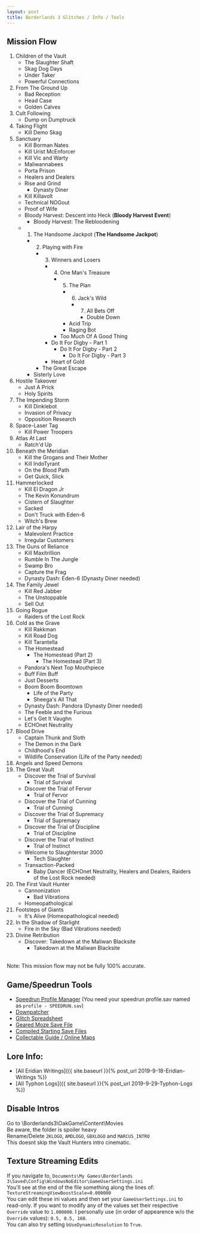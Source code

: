 ```yaml
---
layout: post
title: Borderlands 3 Glitches / Info / Tools
---
```


## Mission Flow
1. Children of the Vault
    * The Slaughter Shaft
    * Skag Dog Days
    * Under Taker
    * Powerful Connections
2. From The Ground Up
    * Bad Reception
    * Head Case
    * Golden Calves
3. Cult Following
    * Dump on Dumptruck
4. Taking Flight
    * Kill Demo Skag
5. Sanctuary
    * Kill Borman Nates
    * Kill Urist McEnforcer
    * Kill Vic and Warty
    * Maliwannabees
    * Porta Prison
    * Healers and Dealers
    * Rise and Grind
        - Dynasty Diner
    * Kill Killavolt
    * Technical NOGout
    * Proof of Wife
    * Bloody Harvest: Descent into Heck (**Bloody Harvest Event**)
        - Bloody Harvest: The Rebloodening
    * 1. The Handsome Jackpot (**The Handsome Jackpot**)
        - 2. Playing with Fire
            * 3. Winners and Losers
                - 4. One Man's Treasure
                    * 5. The Plan
                        - 6. Jack's Wild
                            * 7. All Bets Off
                                - Double Down
                        * Acid Trip
                        * Raging Bot
                    * Too Much Of A Good Thing
                - Do It For Digby - Part 1
                    * Do It For Digby - Part 2
                        - Do It For Digby - Part 3
                - Heart of Gold
            * The Great Escape
        - Sisterly Love
6. Hostile Takeover
    * Just A Prick
    * Holy Spirits
7. The Impending Storm
    * Kill Dinklebot
    * Invasion of Privacy
    * Opposition Research
8. Space-Laser Tag
    * Kill Power Troopers
9. Atlas At Last
    * Ratch'd Up
10. Beneath the Meridian
    * Kill the Grogans and Their Mother
    * Kill IndoTyrant
    * On the Blood Path
    * Get Quick, Slick
11. Hammerlocked
    * Kill El Dragon Jr
    * The Kevin Konundrum
    * Cistern of Slaughter
    * Sacked
    * Don't Truck with Eden-6
    * Witch's Brew
12. Lair of the Harpy
    * Malevolent Practice
    * Irregular Customers
13. The Guns of Reliance
    * Kill Maxitrillion
    * Rumble In The Jungle
    * Swamp Bro
    * Capture the Frag
    * Dynasty Dash: Eden-6 (Dynasty Diner needed)
14. The Family Jewel
    * Kill Red Jabber
    * The Unstoppable
    * Sell Out
15. Going Rogue
    * Raiders of the Lost Rock
16. Cold as the Grave
    * Kill Rakkman
    * Kill Road Dog
    * Kill Tarantella
    * The Homestead
        - The Homestead (Part 2)
            * The Homestead (Part 3)
    * Pandora's Next Top Mouthpiece
    * Buff Film Buff
    * Just Desserts
    * Boom Boom Boomtown
        * Life of the Party
        * Sheega's All That
    * Dynasty Dash: Pandora (Dynasty Diner needed)
    * The Feeble and the Furious
    * Let's Get It Vaughn
    * ECHOnet Neutrality
17. Blood Drive
    * Captain Thunk and Sloth
    * The Demon in the Dark
    * Childhood's End
    * Wildlife Conservation (Life of the Party needed)
18. Angels and Speed Demons
19. The Great Vault
    * Discover the Trial of Survival
        - Trial of Survival
    * Discover the Trial of Fervor
        - Trial of Fervor
    * Discover the Trial of Cunning
        - Trial of Cunning
    * Discover the Trial of Supremacy
        - Trial of Supremacy
    * Discover the Trial of Discipline
        - Trial of Discipline
    * Discover the Trial of Instinct
        - Trial of Instinct
    * Welcome to Slaughterstar 3000
        - Tech Slaughter
    * Transaction-Packed
        - Baby Dancer (ECHOnet Neutrality, Healers and Dealers, Raiders of the Lost Rock needed)
20. The First Vault Hunter
    * Cannonization
        - Bad Vibrations
    * Homeopathological
21. Footsteps of Giants
    * It's Alive (Homeopathological needed)
22. In the Shadow of Starlight
    * Fire in the Sky (Bad Vibrations needed)
23. Divine Retribution
    * Discover: Takedown at the Maliwan Blacksite
        - Takedown at the Maliwan Blacksite

<br/>
Note: This mission flow may not be fully 100% accurate.

## Game/Speedrun Tools

* [Speedrun Profile Manager]({{site.url}}/assets/downloads/BL3SpeedrunProfileManager.rar) (You need your speedrun profile.sav named as `profile - SPEEDRUN.sav`)
* [Downpatcher](https://drive.google.com/open?id=1FJr4KGBnGvaUKoKK-b4fYOzd_WFCpH3E)
* [Glitch Spreadsheet](https://docs.google.com/spreadsheets/d/1KyGZIbKvd0QH23HRhby8VZVQacW4ErUvDeYAyD3FEkw/edit?usp=sharing)
* [Geared Moze Save File]({{site.url}}/assets/downloads/bl3saves/1.sav)
* [Compiled Starting Save Files]({{site.url}}/assets/downloads/bl3saves/Starters.rar)
* [Collectable Guide / Online Maps](https://mapgenie.io/borderlands-3)

## Lore Info:

* [All Eridian Writings]({{ site.baseurl }}{% post_url 2019-9-18-Eridian-Writings %})
* [All Typhon Logs]({{ site.baseurl }}{% post_url 2019-9-29-Typhon-Logs %})

## Disable Intros
Go to \Borderlands3\OakGame\Content\Movies<br/>
Be aware, the folder is spoiler heavy<br/>
Rename/Delete `2KLOGO`, `AMDLOGO`, `GBXLOGO` and `MARCUS_INTRO`<br/>
This doesnt skip the Vault Hunters intro cinematic.<br/>

## Texture Streaming Edits
If you navigate to, `Documents\My Games\Borderlands 3\Saved\Config\WindowsNoEditor\GameUserSettings.ini`<br/>
You'll see at the end of the file something along the lines of: `TextureStreamingViewBoostScale=0.000000`<br/>
You can edit these ini values  and then set your `GameUserSettings.ini` to read-only. If you want to modify any of the values set their respective `Override` value to `1.000000`. I personally use (in order of appearence w/o the `Override` values): `0.5, 0.5, 160`.<br/>
You can also try setting `bUseDynamicResolution` to `True`.
